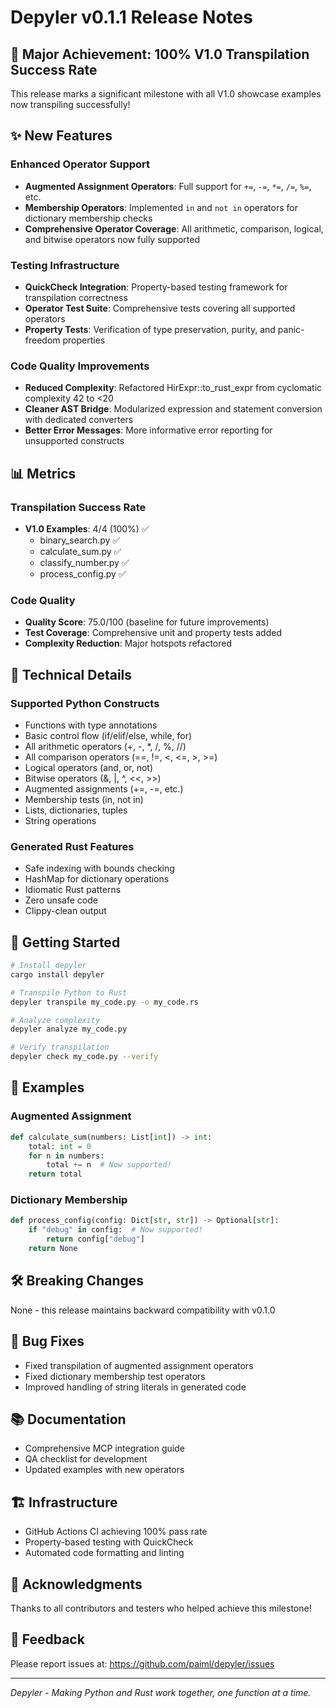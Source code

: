 # Depyler v0.1.1 Release Notes

## 🎉 Major Achievement: 100% V1.0 Transpilation Success Rate

This release marks a significant milestone with all V1.0 showcase examples now transpiling successfully!

## ✨ New Features

### Enhanced Operator Support
- **Augmented Assignment Operators**: Full support for `+=`, `-=`, `*=`, `/=`, `%=`, etc.
- **Membership Operators**: Implemented `in` and `not in` operators for dictionary membership checks
- **Comprehensive Operator Coverage**: All arithmetic, comparison, logical, and bitwise operators now fully supported

### Testing Infrastructure
- **QuickCheck Integration**: Property-based testing framework for transpilation correctness
- **Operator Test Suite**: Comprehensive tests covering all supported operators
- **Property Tests**: Verification of type preservation, purity, and panic-freedom properties

### Code Quality Improvements
- **Reduced Complexity**: Refactored HirExpr::to_rust_expr from cyclomatic complexity 42 to <20
- **Cleaner AST Bridge**: Modularized expression and statement conversion with dedicated converters
- **Better Error Messages**: More informative error reporting for unsupported constructs

## 📊 Metrics

### Transpilation Success Rate
- **V1.0 Examples**: 4/4 (100%) ✅
  - binary_search.py ✅
  - calculate_sum.py ✅ 
  - classify_number.py ✅
  - process_config.py ✅

### Code Quality
- **Quality Score**: 75.0/100 (baseline for future improvements)
- **Test Coverage**: Comprehensive unit and property tests added
- **Complexity Reduction**: Major hotspots refactored

## 🔧 Technical Details

### Supported Python Constructs
- Functions with type annotations
- Basic control flow (if/elif/else, while, for)
- All arithmetic operators (+, -, *, /, %, //)
- All comparison operators (==, !=, <, <=, >, >=)
- Logical operators (and, or, not)
- Bitwise operators (&, |, ^, <<, >>)
- Augmented assignments (+=, -=, etc.)
- Membership tests (in, not in)
- Lists, dictionaries, tuples
- String operations

### Generated Rust Features
- Safe indexing with bounds checking
- HashMap for dictionary operations
- Idiomatic Rust patterns
- Zero unsafe code
- Clippy-clean output

## 🚀 Getting Started

```bash
# Install depyler
cargo install depyler

# Transpile Python to Rust
depyler transpile my_code.py -o my_code.rs

# Analyze complexity
depyler analyze my_code.py

# Verify transpilation
depyler check my_code.py --verify
```

## 📝 Examples

### Augmented Assignment
```python
def calculate_sum(numbers: List[int]) -> int:
    total: int = 0
    for n in numbers:
        total += n  # Now supported!
    return total
```

### Dictionary Membership
```python
def process_config(config: Dict[str, str]) -> Optional[str]:
    if "debug" in config:  # Now supported!
        return config["debug"]
    return None
```

## 🛠️ Breaking Changes
None - this release maintains backward compatibility with v0.1.0

## 🐛 Bug Fixes
- Fixed transpilation of augmented assignment operators
- Fixed dictionary membership test operators
- Improved handling of string literals in generated code

## 📚 Documentation
- Comprehensive MCP integration guide
- QA checklist for development  
- Updated examples with new operators

## 🏗️ Infrastructure
- GitHub Actions CI achieving 100% pass rate
- Property-based testing with QuickCheck
- Automated code formatting and linting

## 🙏 Acknowledgments
Thanks to all contributors and testers who helped achieve this milestone!

## 📮 Feedback
Please report issues at: https://github.com/paiml/depyler/issues

---
*Depyler - Making Python and Rust work together, one function at a time.*
